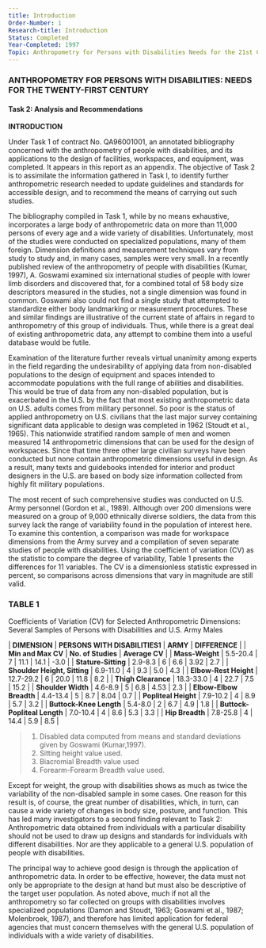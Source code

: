 ```yaml
---
title: Introduction
Order-Number: 1
Research-title: Introduction
Status: Completed
Year-Completed: 1997
Topic: Anthropometry for Persons with Disabilities Needs for the 21st Century
---
```


### ANTHROPOMETRY FOR PERSONS WITH DISABILITIES: NEEDS FOR THE TWENTY-FIRST CENTURY

#### Task 2: Analysis and Recommendations

**INTRODUCTION**

Under Task 1 of contract No. QA96001001, an annotated bibliography concerned with the anthropometry of people with disabilities, and its applications to the design of facilities, workspaces, and equipment, was completed. It appears in this report as an appendix. The objective of Task 2 is to assimilate the information gathered in Task l, to identify further anthropometric research needed to update guidelines and standards for accessible design, and to recommend the means of carrying out such studies.

The bibliography compiled in Task 1, while by no means exhaustive, incorporates a large body of anthropometric data on more than 11,000 persons of every age and a wide variety of disabilities. Unfortunately, most of the studies were conducted on specialized populations, many of them foreign. Dimension definitions and measurement techniques vary from study to study and, in many cases, samples were very small. In a recently published review of the anthropometry of people with disabilities (Kumar, 1997), A. Goswami examined six international studies of people with lower limb disorders and discovered that, for a combined total of 58 body size descriptors measured in the studies, not a single dimension was found in common. Goswami also could not find a single study that attempted to standardize either body landmarking or measurement procedures. These and similar findings are illustrative of the current state of affairs in regard to anthropometry of this group of individuals. Thus, while there is a great deal of existing anthropometric data, any attempt to combine them into a useful database would be futile.

Examination of the literature further reveals virtual unanimity among experts in the field regarding the undesirability of applying data from non-disabled populations to the design of equipment and spaces intended to accommodate populations with the full range of abilities and disabilities. This would be true of data from any non-disabled population, but is exacerbated in the U.S. by the fact that most existing anthropometric data on U.S. adults comes from military personnel. So poor is the status of applied anthropometry on U.S. civilians that the last major survey containing significant data applicable to design was completed in 1962 (Stoudt et al., 1965). This nationwide stratified random sample of men and women measured 14 anthropometric dimensions that can be used for the design of workspaces. Since that time three other large civilian surveys have been conducted but none contain anthropometric dimensions useful in design. As a result, many texts and guidebooks intended for interior and product designers in the U.S. are based on body size information collected from highly fit military populations.

The most recent of such comprehensive studies was conducted on U.S. Army personnel (Gordon et al., 1989). Although over 200 dimensions were measured on a group of 9,000 ethnically diverse soldiers, the data from this survey lack the range of variability found in the population of interest here. To examine this contention, a comparison was made for workspace dimensions from the Army survey and a compilation of seven separate studies of people with disabilities. Using the coefficient of variation (CV) as the statistic to compare the degree of variability, Table 1 presents the differences for 11 variables. The CV is a dimensionless statistic expressed in percent, so comparisons across dimensions that vary in magnitude are still valid.

### TABLE 1

Coefficients of Variation (CV) for Selected Anthropometric Dimensions: Several Samples of Persons with Disabilities and U.S. Army Males

| **DIMENSION** | **PERSONS WITH DISABILITIES1** | **ARMY** | **DIFFERENCE** |
| **Min and Max CV** | **No. of Studies** | **Average CV** |
| **Mass-Weight** | 5.5-20.4 | 7 | 11.1 | 14.1 | -3.0 |
| **Stature-Sitting** | 2.9-8.3 | 6 | 6.6 | 3.92 | 2.7 |
| **Shoulder Height, Sitting** | 6.9-11.0 | 4 | 9.3 | 5.0 | 4.3 |
| **Elbow-Rest Height** | 12.7-29.2 | 6 | 20.0 | 11.8 | 8.2 |
| **Thigh Clearance** | 18.3-33.0 | 4 | 22.7 | 7.5 | 15.2 |
| **Shoulder Width** | 4.6-8.9 | 5 | 6.8 | 4.53 | 2.3 |
| **Elbow-Elbow Breadth** | 4.4-13.4 | 5 | 8.7 | 8.04 | 0.7 |
| **Popliteal Height** | 7.9-10.2 | 4 | 8.9 | 5.7 | 3.2 |
| **Buttock-Knee Length** | 5.4-8.0 | 2 | 6.7 | 4.9 | 1.8 |
| **Buttock-Popliteal Length** | 7.0-10.4 | 4 | 8.6 | 5.3 | 3.3 |
| **Hip Breadth** | 7.8-25.8 | 4 | 14.4 | 5.9 | 8.5 |

> 1.  Disabled data computed from means and standard deviations given by Goswami (Kumar,1997).
> 2.  Sitting height value used.
> 3.  Biacromial Breadth value used
> 4.  Forearm-Forearm Breadth value used.

Except for weight, the group with disabilities shows as much as twice the variability of the non-disabled sample in some cases. One reason for this result is, of course, the great number of disabilities, which, in turn, can cause a wide variety of changes in body size, posture, and function. This has led many investigators to a second finding relevant to Task 2: Anthropometric data obtained from individuals with a particular disability should not be used to draw up designs and standards for individuals with different disabilities. Nor are they applicable to a general U.S. population of people with disabilities.

The principal way to achieve good design is through the application of anthropometric data. In order to be effective, however, the data must not only be appropriate to the design at hand but must also be descriptive of the target user population. As noted above, much if not all the anthropometry so far collected on groups with disabilities involves specialized populations (Damon and Stoudt, 1963; Goswami et al., 1987; Molenbroek, 1987), and therefore has limited application for federal agencies that must concern themselves with the general U.S. population of individuals with a wide variety of disabilities.
